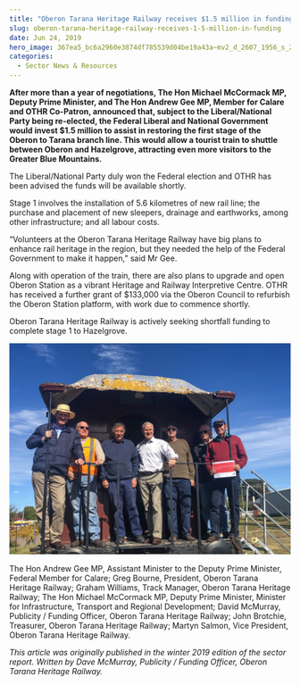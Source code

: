 ```yaml
---
title: "Oberon Tarana Heritage Railway receives $1.5 million in funding"
slug: oberon-tarana-heritage-railway-receives-1-5-million-in-funding
date: Jun 24, 2019
hero_image: 367ea5_bc6a2960e3874df785539d04be19a43a~mv2_d_2607_1956_s_2.jpg
categories:
  - Sector News & Resources
---
```



**After more than a year of negotiations, The Hon Michael McCormack MP, Deputy Prime Minister, and The Hon Andrew Gee MP, Member for Calare and OTHR Co-Patron, announced that, subject to the Liberal/National Party being re-elected, the Federal Liberal and National Government would invest $1.5 million to assist in restoring the first stage of the Oberon to Tarana branch line. This would allow a tourist train to shuttle between Oberon and Hazelgrove, attracting even more visitors to the Greater Blue Mountains.**

The Liberal/National Party duly won the Federal election and OTHR has been advised the funds will be available shortly.

Stage 1 involves the installation of 5.6 kilometres of new rail line; the purchase and placement of new sleepers, drainage and earthworks, among other infrastructure; and all labour costs.

“Volunteers at the Oberon Tarana Heritage Railway have big plans to enhance rail heritage in the region, but they needed the help of the Federal Government to make it happen,” said Mr Gee.

Along with operation of the train, there are also plans to upgrade and open Oberon Station as a vibrant Heritage and Railway Interpretive Centre. OTHR has received a further grant of $133,000 via the Oberon Council to refurbish the Oberon Station platform, with work due to commence shortly.

Oberon Tarana Heritage Railway is actively seeking shortfall funding to complete stage 1 to Hazelgrove.

![ree](367ea5_bc6a2960e3874df785539d04be19a43a~mv2_d_2607_1956_s_2.jpg)

The Hon Andrew Gee MP, Assistant Minister to the Deputy Prime Minister, Federal Member for Calare; Greg Bourne, President, Oberon Tarana Heritage Railway; Graham Williams, Track Manager, Oberon Tarana Heritage Railway; The Hon Michael McCormack MP, Deputy Prime Minister, Minister for Infrastructure, Transport and Regional Development; David McMurray, Publicity / Funding Officer, Oberon Tarana Heritage Railway; John Brotchie, Treasurer, Oberon Tarana Heritage Railway; Martyn Salmon, Vice President, Oberon Tarana Heritage Railway.

*This article was originally published in the winter 2019 edition of the sector report. Written by Dave McMurray, Publicity / Funding Officer, Oberon Tarana Heritage Railway.*
